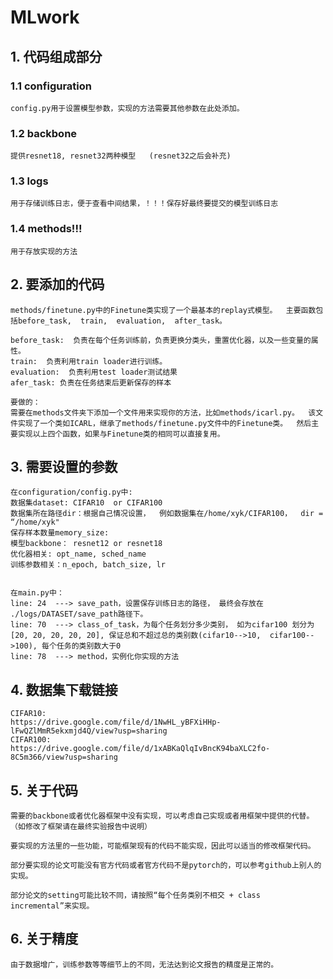 # MLwork

## 1. 代码组成部分
### 1.1  configuration
    config.py用于设置模型参数，实现的方法需要其他参数在此处添加。

### 1.2  backbone
    提供resnet18, resnet32两种模型   (resnet32之后会补充)

### 1.3  logs
    用于存储训练日志，便于查看中间结果，！！！保存好最终要提交的模型训练日志

### 1.4  methods!!!
    用于存放实现的方法

## 2. 要添加的代码
    methods/finetune.py中的Finetune类实现了一个最基本的replay式模型。  主要函数包括before_task,  train,  evaluation,  after_task。

    before_task:  负责在每个任务训练前，负责更换分类头，重置优化器，以及一些变量的属性。
    train:  负责利用train loader进行训练。
    evaluation:  负责利用test loader测试结果
    afer_task: 负责在任务结束后更新保存的样本

    要做的：
    需要在methods文件夹下添加一个文件用来实现你的方法，比如methods/icarl.py。  该文件实现了一个类如ICARL，继承了methods/finetune.py文件中的Finetune类。  然后主要实现以上四个函数，如果与Finetune类的相同可以直接复用。

## 3. 需要设置的参数
    在configuration/config.py中:
    数据集dataset: CIFAR10  or CIFAR100
    数据集所在路径dir：根据自己情况设置，  例如数据集在/home/xyk/CIFAR100，  dir = “/home/xyk"
    保存样本数量memory_size:
    模型backbone： resnet12 or resnet18
    优化器相关: opt_name, sched_name
    训练参数相关：n_epoch, batch_size, lr


    在main.py中：
    line: 24  ---> save_path，设置保存训练日志的路径， 最终会存放在 ./logs/DATASET/save_path路径下。
    line: 70  ---> class_of_task，为每个任务划分多少类别， 如为cifar100 划分为[20, 20, 20, 20, 20], 保证总和不超过总的类别数(cifar10-->10,  cifar100-->100), 每个任务的类别数大于0
    line: 78  ---> method，实例化你实现的方法

## 4. 数据集下载链接
    CIFAR10:
    https://drive.google.com/file/d/1NwHL_yBFXiHHp-lFwQZlMmR5ekxmjd4Q/view?usp=sharing
    CIFAR100:
    https://drive.google.com/file/d/1xABKaQlqIvBncK94baXLC2fo-8C5m366/view?usp=sharing

## 5. 关于代码
    需要的backbone或者优化器框架中没有实现，可以考虑自己实现或者用框架中提供的代替。 （如修改了框架请在最终实验报告中说明）

    要实现的方法里的一些功能，可能框架现有的代码不能实现，因此可以适当的修改框架代码。

    部分要实现的论文可能没有官方代码或者官方代码不是pytorch的，可以参考github上别人的实现。

    部分论文的setting可能比较不同，请按照“每个任务类别不相交 + class incremental”来实现。

## 6. 关于精度
    由于数据增广，训练参数等等细节上的不同，无法达到论文报告的精度是正常的。
